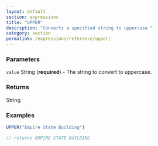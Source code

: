 ```yaml
---
layout: default
section: expressions
title: "UPPER"
description: "Converts a specified string to uppercase."
category: section
permalink: /expressions/reference/upper/
---
```


### Parameters

`value` String (__required__) - The string to convert to uppercase.

### Returns

String

### Examples

```js
UPPER("Empire State Building")

// returns EMPIRE STATE BUILDING
```